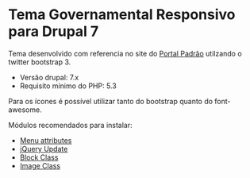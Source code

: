 # Tema Governamental Responsivo para Drupal 7

Tema desenvolvido com referencia no site do [Portal Padrão](http://www.portalpadrao.gov.br/) utilzando o twitter bootstrap 3.

- Versão drupal: 7.x
- Requisito mínimo do PHP: 5.3

Para os ícones é possível utilizar tanto do bootstrap quanto do font-awesome.

Módulos recomendados para instalar:
- [Menu attributes](https://www.drupal.org/project/menu_attributes)
- [jQuery Update](https://www.drupal.org/project/jquery_update)
- [Block Class](https://www.drupal.org/project/block_class)
- [Image Class](https://www.drupal.org/project/image_class)
